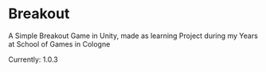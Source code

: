 # Breakout
A Simple Breakout Game in Unity, made as learning Project during my Years at School of Games in Cologne

Currently: 1.0.3
